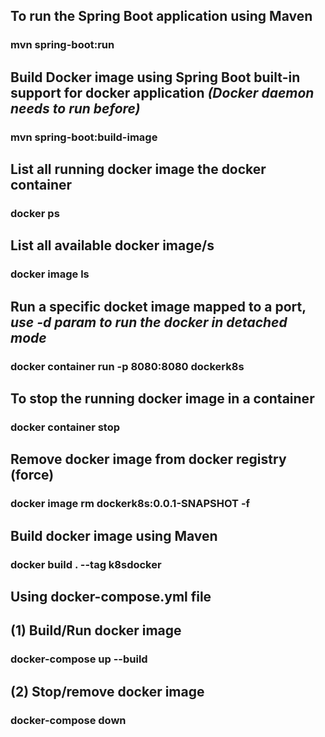 ## To run the Spring Boot application using Maven
### mvn spring-boot:run

## Build Docker image using Spring Boot built-in support for docker application _(Docker daemon needs to run before)_
### mvn spring-boot:build-image

## List all running docker image the docker container
### docker ps

## List all available docker image/s
### docker image ls

## Run a specific docket image mapped to a port, _use -d param to run the docker in detached mode_
### docker container run -p 8080:8080 dockerk8s

## To stop the running docker image in a container
### docker container stop <container id>

## Remove docker image from docker registry (force)
### docker image rm dockerk8s:0.0.1-SNAPSHOT -f

## Build docker image using Maven
### docker build . --tag k8sdocker

## Using docker-compose.yml file
## (1) Build/Run docker image
### docker-compose up --build
## (2) Stop/remove docker image
### docker-compose down